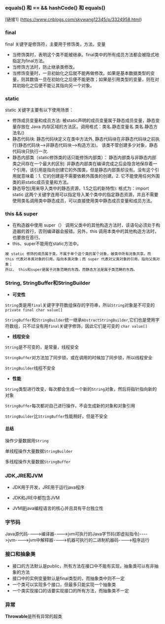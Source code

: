 ### equals() 和 == && hashCode() 和 equals()

[链接1] (https://www.cnblogs.com/skywang12345/p/3324958.html)

### final
final 关键字是修饰符，主要用于修饰类，方法，变量
+ 当修饰类时，表明这个类不能被继承。final类中的所有成员方法都会被隐式地指定为final方法。
+ 当修饰方法时，防止继承类修改。
+ 当修饰变量时，一旦初始化之后就不能再做修改。如果是基本数据类型的变量，则其数值一旦在初始化之后便不能更改；如果是引用类型的变量，则在对其初始化之后便不能让其指向另一个对象。

### static
static 关键字主要有以下使用场景：
+ 修饰成员变量和成员方法: 被static声明的成员变量属于静态成员变量，静态变量存放在 Java 内存区域的方法区。调用格式：类名.静态变量名 类名.静态方法名()
+ 静态代码块: 静态代码块定义在类中方法外, 静态代码块在非静态代码块之前执行(静态代码块—>非静态代码块—>构造方法)。 该类不管创建多少对象，静态代码块只执行一次.
+ 静态内部类（static修饰类的话只能修饰内部类）： 静态内部类与非静态内部类之间存在一个最大的区别: 非静态内部类在编译完成之后会隐含地保存着一个引用，该引用是指向创建它的外围类，但是静态内部类却没有。没有这个引用就意味着：1. 它的创建是不需要依赖外围类的创建。2. 它不能使用任何外围类的非static成员变量和方法。
+ 静态导包(用来导入类中的静态资源，1.5之后的新特性): 格式为：import static 这两个关键字连用可以指定导入某个类中的指定静态资源，并且不需要使用类名调用类中静态成员，可以直接使用类中静态成员变量和成员方法。

### this && super
+ 在构造器中使用 super（） 调用父类中的其他构造方法时，该语句必须处于构造器的首行，否则编译器会报错。另外，this 调用本类中的其他构造方法时，也要放在首行。
+ this、super不能用在static方法中。

```
被 static 修饰的成员属于类，不属于单个这个类的某个对象，被类中所有对象共享。而 this 代表对本类对象的引用，指向本类对象；而 super 代表对父类对象的引用，指向父类对象；
所以， this和super是属于对象范畴的东西，而静态方法是属于类范畴的东西。
```

### String, StringBuffer和StringBuilder
+ **可变性**

`String`类是用`final`关键字字符数组保存的字符串，所以`String`对象是不可变的
`private final char value[]`

`StringBuffer`和`StringBuilder`统一继承`AbstractStringBuilder`,它们也是使用字符数组，只不过没有用`final`关键字修饰，因此它们是可变的
`char value[]`

+ **线程安全**

`String`是不可变的，是常量，线程安全

`StringBuffer`对方法加了同步锁，或在调用的时候加了同步锁，所以线程安全

`StringBuilder`线程不安全

+ **性能**

`String`类型进行改变，每次都会生成一个新的`String`对象，然后将指针指向新的对象

`StringBuffer`每次都对自己进行操作，不会生成新的对象和对象引用

`StringBuilder`比`StringBuffer`性能稍好，但是不安全

#### 总结

操作少量数据用`String`

单线程操作大量数据`StringBuilder`

多线程操作大量数据`StringBuffer`

### JDK,JRE和JVM
- JDK用于开发，JRE用于运行java程序

- JDK和JRE中都包含JVM

- JVM是java编程语言的核心并且具有平台独立性

### 字节码
Java源代码---->编译器---->jvm可执行的Java字节码(即虚拟指令)---->jvm---->jvm中解释器---->机器可执行的二进制机器码---->程序运行

### 接口和抽象类
- 接口的方法默认是public，所有方法在接口中不能有实现，抽象类可以有非抽象的方法
- 接口中的实例变量默认是final类型的，而抽象类中则不一定
- 一个类可以实现多个接口，但最多只能实现一个抽象类
- 一个类实现接口的话要实现接口的所有方法，而抽象类不一定

### 异常
**Throwable**是所有异常的超类
